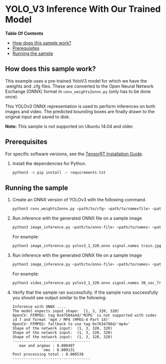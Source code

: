 # YOLO_V3 Inference With Our Trained Model

**Table Of Contents**
- [How does this sample work?](#how-does-this-sample-work)
- [Prerequisites](#prerequisites)
- [Running the sample](#running-the-sample)


## How does this sample work?

This example uses a pre-trained YoloV3 model for which we have the .weights and .cfg files. These are converted to the Open Neural Network Exchange (ONNX) format in `conv_weights2onnx.py` (only has to be done once).

This YOLOv3 ONNX representation is used to perform inferences on both images and video. The predicted bounding boxes are finally drawn to the original input and saved to disk.



**Note:** This sample is not supported on Ubuntu 14.04 and older.

## Prerequisites

For specific software versions, see the [TensorRT Installation Guide](https://docs.nvidia.com/deeplearning/sdk/tensorrt-archived/index.html).

1.  Install the dependencies for Python.
    ```sh
    python3 -m pip install -r requirements.txt
    ```

## Running the sample

1.  Create an ONNX version of YOLOv3 with the following command.
    ```sh
    python3 conv_weights2onnx.py <path/to/cfg> <path/to/namesfile> <path/to/weight> <batch_size>
    ```
    
2.  Run inference with the generated ONNX file on a sample image
    ```sh
    python3 image_inference.py <path/to/onnx-file> <path/to/names> <path/to/image> <batch_size>
    ```
    For example:
    ```sh
    python3 image_inference.py yolov3_1_320.onnx signal.names train.jpg 1
    ```


3.  Run inference with the generated ONNX file on a sample image
    ```sh
    python3 image_inference.py <path/to/onnx-file> <path/to/names> <path/to/video> <batch_size> <show>
    ```
    For example:
    ```sh
    python3 video_inference.py yolov3_1_320.onnx signal.names 30_sec_Train_Simulator.mp4 1 show
    ```


4.  Verify that the sample ran successfully. If the sample runs successfully you should see output similar to the following:
    ```
    Inference with ONNX ....
    The model expects input shape:  [1, 3, 320, 320]
    OpenCV: FFMPEG: tag 0x47504a4d/'MJPG' is not supported with codec id 7 and format 'mp4 / MP4 (MPEG-4 Part 14)'
    OpenCV: FFMPEG: fallback to use tag 0x7634706d/'mp4v'
    Shape of the network input:  (1, 3, 320, 320)
    Shape of the network input:  (1, 3, 320, 320)
    Shape of the network input:  (1, 3, 320, 320)
    -----------------------------------
       max and argmax : 0.000407
                  nms : 0.000131
    Post processing total : 0.000538
    -----------------------------------
    ```


